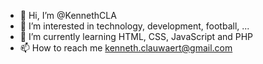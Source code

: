 - 👋 Hi, I’m @KennethCLA
- 👀 I’m interested in technology, development, football, ...
- 🌱 I’m currently learning HTML, CSS, JavaScript and PHP
- 📫 How to reach me kenneth.clauwaert@gmail.com

<!---
KennethCLA/KennethCLA is a ✨ special ✨ repository because its `README.md` (this file) appears on your GitHub profile.
You can click the Preview link to take a look at your changes.
--->
